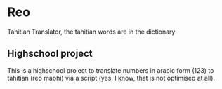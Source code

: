# Reo
Tahitian Translator, the tahitian words are in the dictionary 

## Highschool project

This is a highschool project to translate numbers in arabic form (123) to tahitian (reo maohi) via a script (yes, I know, that is not optimised at all).
